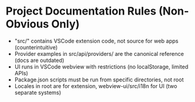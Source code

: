 # Project Documentation Rules (Non-Obvious Only)

- "src/" contains VSCode extension code, not source for web apps (counterintuitive)
- Provider examples in src/api/providers/ are the canonical reference (docs are outdated)
- UI runs in VSCode webview with restrictions (no localStorage, limited APIs)
- Package.json scripts must be run from specific directories, not root
- Locales in root are for extension, webview-ui/src/i18n for UI (two separate systems)
